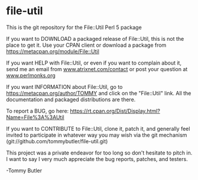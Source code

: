 file-util
=========

This is the git repository for the File::Util Perl 5 package

If you want to DOWNLOAD a packaged release of File::Util, this is not the 
place to get it. Use your CPAN client or download a package from 
https://metacpan.org/module/File::Util

If you want HELP with File::Util, or even if you want to complain about 
it, send me an email from www.atrixnet.com/contact or post your question 
at www.perlmonks.org

If you want INFORMATION about File::Util, go to https://metacpan.org/author/TOMMY 
and click on the "File::Util" link. All the documentation and packaged 
distributions are there.

To report a BUG, go here:
   https://rt.cpan.org/Dist/Display.html?Name=File%3A%3AUtil

If you want to CONTRIBUTE to File::Util, clone it, patch it, and generally 
feel invited to participate in whatever way you may wish via the git 
mechanism (git://github.com/tommybutler/file-util.git)

This project was a private endeavor for too long so don't hesitate to pitch in. 
I want to say I very much appreciate the bug reports, patches, and testers.

-Tommy Butler
